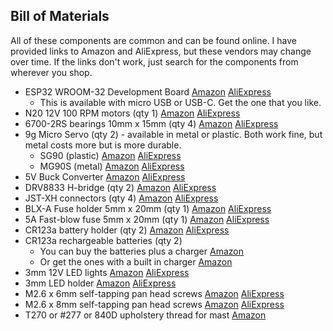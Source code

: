 <h2>Bill of Materials</h2>

All of these components are common and can be found online. I have provided links to Amazon and AliExpress, but these vendors may change over time. If the links don't work, just search for the components from wherever you shop.

* ESP32 WROOM-32 Development Board [Amazon](https://www.amazon.com/dp/B08D5ZD528) [AliExpress](https://www.aliexpress.us/item/3256805767190776.html)
    * This is available with micro USB or USB-C.  Get the one that you like.
* N20 12V 100 RPM motors (qty 1) [Amazon](https://www.amazon.com/gp/product/B0B8DB6NC8) [AliExpress](https://www.aliexpress.us/item/3256806632632389.html)
* 6700-2RS bearings 10mm x 15mm (qty 4) [Amazon](https://www.amazon.com/gp/product/B0CR68JXGD) [AliExpress](https://www.aliexpress.us/item/3256807096786782.html)
* 9g Micro Servo (qty 2) - available in metal or plastic.  Both work fine, but metal costs more but is more durable.
    *  SG90 (plastic) [Amazon](https://www.amazon.com/dp/B07Q6JGWNV) [AliExpress](https://www.aliexpress.us/item/3256806097043668.html)
    *  MG90S (metal) [Amazon](https://www.amazon.com/dp/B09BV5D7MD) [AliExpress](https://www.aliexpress.us/item/3256807333354770.html)
* 5V Buck Converter [Amazon](https://www.amazon.com/dp/B0DGPZ91BD) [AliExpress](https://www.aliexpress.us/item/3256807692095306.html)
* DRV8833 H-bridge (qty 2) [Amazon](https://www.amazon.com/dp/B0DB8CX8LK) [AliExpress](https://www.aliexpress.us/item/3256806096142480.html)
* JST-XH connectors (qty 4) [Amazon](https://www.amazon.com/dp/B0D6KSMK1Q) [AliExpress](https://www.aliexpress.us/item/2251832479273592.html)
* BLX-A Fuse holder 5mm x 20mm  (qty 1) [Amazon](https://www.amazon.com/dp/B093FK3GB1) [AliExpress](https://www.aliexpress.us/item/3256808172588255.html)
* 5A Fast-blow fuse 5mm x 20mm  (qty 1) [Amazon](https://www.amazon.com/dp/B07V5MYBL1) [AliExpress](https://www.aliexpress.us/item/3256803802728124.html)
* CR123a battery holder (qty 2) [Amazon](https://www.amazon.com/gp/product/B08RD1KQN3) [AliExpress](https://www.aliexpress.us/item/3256806203437629.html)
* CR123a rechargeable batteries (qty 2)
    * You can buy the batteries plus a charger [Amazon](https://www.amazon.com/dp/B0CF1SXDZ1)
    * Or get the ones with a built in charger [Amazon](https://www.amazon.com/dp/B0D3H7PBK8)
* 3mm 12V LED lights [Amazon](https://www.amazon.com/dp/B07T9KX9BP) [AliExpress](https://www.aliexpress.us/item/3256803264288460.html)
* 3mm LED holder [Amazon](https://www.amazon.com/dp/B07NRWLWCP) [AliExpress](https://www.aliexpress.us/item/3256803821521152.html)
* M2.6 x 6mm self-tapping pan head screws [Amazon](https://www.amazon.com/dp/B08QF455PJ) [AliExpress](https://www.aliexpress.us/item/3256806345826640.html)
* M2.6 x 8mm self-tapping pan head screws [Amazon](https://www.amazon.com/dp/B08QF455PJ) [AliExpress](https://www.aliexpress.us/item/3256806345826640.html)
* T270 or #277 or 840D upholstery thread for mast [Amazon](https://www.amazon.com/dp/B09NBCZLZY)
